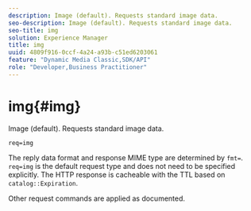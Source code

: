 ```yaml
---
description: Image (default). Requests standard image data.
seo-description: Image (default). Requests standard image data.
seo-title: img
solution: Experience Manager
title: img
uuid: 4809f916-0ccf-4a24-a93b-c51ed6203061
feature: "Dynamic Media Classic,SDK/API"
role: "Developer,Business Practitioner"
---
```


# img{#img}

Image (default). Requests standard image data.

 `req=img`

The reply data format and response MIME type are determined by `fmt=`. `req=img` is the default request type and does not need to be specified explicitly. The HTTP response is cacheable with the TTL based on `catalog::Expiration`.

Other request commands are applied as documented. 
